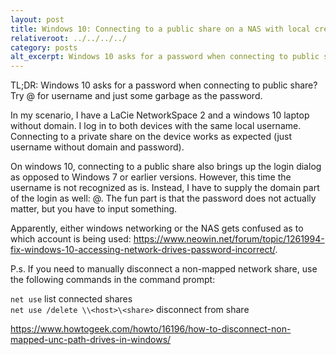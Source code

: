 ```yaml
---
layout: post
title: Windows 10: Connecting to a public share on a NAS with local credentials
relativeroot: ../../../../
category: posts
alt_excerpt: Windows 10 asks for a password when connecting to public share? Try <username>@<nas hostname> for username and just some garbage as the password.
---
```


TL;DR: Windows 10 asks for a password when connecting to public share? Try <username>@<nas hostname> for username and just some garbage as the password.

In my scenario, I have a LaCie NetworkSpace 2 and a windows 10 laptop without domain. I log in to both devices with the same local username.
Connecting to a private share on the device works as expected (just username without domain and password).

On windows 10, connecting to a public share also brings up the login dialog as opposed to Windows 7 or earlier versions.
However, this time the username is not recognized as is. Instead, I have to supply the domain part of the login as well: <username>@<nas hostname>.
The fun part is that the password does not actually matter, but you have to input something.

Apparently, either windows networking or the NAS gets confused as to which account is being used: <https://www.neowin.net/forum/topic/1261994-fix-windows-10-accessing-network-drives-password-incorrect/>.

P.s. If you need to manually disconnect a non-mapped network share, use the following commands in the command prompt:

`net use` list connected shares  
`net use /delete \\<host>\<share>` disconnect from share

<https://www.howtogeek.com/howto/16196/how-to-disconnect-non-mapped-unc-path-drives-in-windows/>
